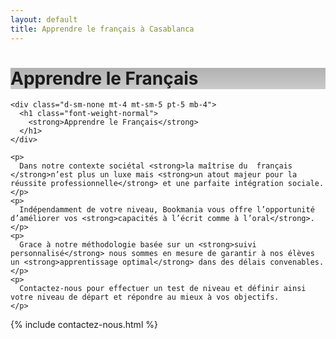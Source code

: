 ```yaml
---
layout: default
title: Apprendre le français à Casablanca
---
```

<main id="nos-metiers">

  <div class="d-none d-sm-block">
    <div class="banner" style="background-position: top; background-image: linear-gradient(rgba(0,0,0,0.3), rgba(0,0,0,0.2)), url('https://images.unsplash.com/photo-1504515303068-d953c9b6eacf?ixlib=rb-1.2.1&ixid=eyJhcHBfaWQiOjEyMDd9&auto=format&fit=crop&w=1651&q=80')">
      <h1>Apprendre le Français</h1>
    </div>
  </div>

  <section class="container mt-5 pb-4" data-aos="fade-up">

    <div class="d-sm-none mt-4 mt-sm-5 pt-5 mb-4">
      <h1 class="font-weight-normal">
        <strong>Apprendre le Français</strong>
      </h1>
    </div>

    <p>
      Dans notre contexte sociétal <strong>la maîtrise du  français </strong>n’est plus un luxe mais <strong>un atout majeur pour la réussite professionnelle</strong> et une parfaite intégration sociale.
    </p>
    <p>
      Indépendamment de votre niveau, Bookmania vous offre l’opportunité d’améliorer vos <strong>capacités à l’écrit comme à l’oral</strong>.
    </p>
    <p>
      Grace à notre méthodologie basée sur un <strong>suivi personnalisé</strong> nous sommes en mesure de garantir à nos élèves un <strong>apprentissage optimal</strong> dans des délais convenables.
    </p>
    <p>
      Contactez-nous pour effectuer un test de niveau et définir ainsi votre niveau de départ et répondre au mieux à vos objectifs.
    </p>

  </section>

  {% include contactez-nous.html %}

</main>

